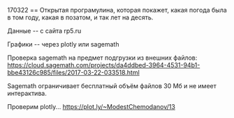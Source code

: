 170322 == Открытая програмулина, которая покажет, какая погода была в том году, какая в позатом, и так лет на десять.

Данные -- с сайта rp5.ru

Графики -- через plotly или sagemath

Проверка sagemath на предмет подгрузки из внешних файлов: https://cloud.sagemath.com/projects/da4ddbed-3964-4531-94b1-bbe43126c985/files/2017-03-22-033518.html

Sagemath ограничивает бесплатный объём файлов 30 Мб и не имеет интерактива.

Проверим plotly... https://plot.ly/~ModestChemodanov/13
